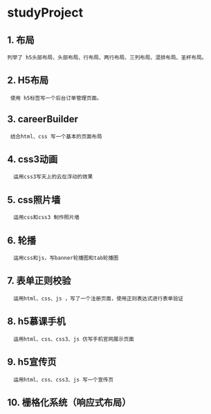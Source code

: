 # studyProject
## 1. 布局
    列举了 h5头部布局、头部布局、行布局、两行布局、三列布局、混排布局、圣杯布局。
## 2. H5布局
     使用 h5标签写一个后台订单管理页面。
## 3. careerBuilder
     结合html、css 写一个基本的页面布局
## 4. css3动画
      运用css3写天上的云在浮动的效果
## 5. css照片墙
      运用css和css3 制作照片墙
## 6. 轮播
      运用css和js，写banner轮播图和tab轮播图
## 7. 表单正则校验
      运用html、css、js ，写了一个注册页面，使用正则表达式进行表单验证
## 8. h5慕课手机
      运用html、css、css3、js 仿写手机官网展示页面
## 9. h5宣传页
      运用html、css、css3、js 写一个宣传页

## 10. 栅格化系统（响应式布局）

